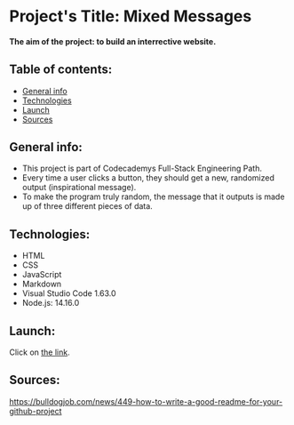 # Project's Title: Mixed Messages
#### The aim of the project: to build an interrective website.
## Table of contents:
* [General info](#general-info)
* [Technologies](#technologies)
* [Launch](#launch)
* [Sources](#sources)

## General info:
* This project is part of Codecademys Full-Stack Engineering Path.
* Every time a user clicks a button, they should get a new, randomized output (inspirational message).
* To make the program truly random, the message that it outputs is made up of three different pieces of data. 

## Technologies:
* HTML
* CSS
* JavaScript
* Markdown 
* Visual Studio Code 1.63.0
* Node.js: 14.16.0
	
## Launch:
Click on [the link](https://20dom21.github.io/Mixed-messages/).

## Sources:
https://bulldogjob.com/news/449-how-to-write-a-good-readme-for-your-github-project
